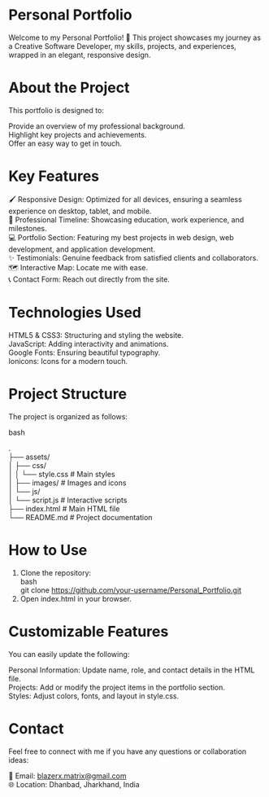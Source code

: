 # Personal Portfolio
Welcome to my Personal Portfolio! 🚀 This project showcases my journey as a Creative Software Developer, my skills, projects, and experiences, wrapped in an elegant, responsive design.

# About the Project
This portfolio is designed to:<br>

Provide an overview of my professional background.<br>
Highlight key projects and achievements.<br>
Offer an easy way to get in touch.

# Key Features
🖌️ Responsive Design: Optimized for all devices, ensuring a seamless experience on desktop, tablet, and mobile.<br>
📜 Professional Timeline: Showcasing education, work experience, and milestones.<br>
💻 Portfolio Section: Featuring my best projects in web design, web development, and application development.<br>
✨ Testimonials: Genuine feedback from satisfied clients and collaborators.<br>
🗺️ Interactive Map: Locate me with ease.<br>
📞 Contact Form: Reach out directly from the site.<br>

# Technologies Used
HTML5 & CSS3: Structuring and styling the website.<br>
JavaScript: Adding interactivity and animations.<br>
Google Fonts: Ensuring beautiful typography.<br>
Ionicons: Icons for a modern touch.<br>

# Project Structure
The project is organized as follows:<br>

bash<br>

.<br>
├── assets/<br>
│   ├── css/<br>
│   │   └── style.css                    # Main styles<br>
│   ├── images/                          # Images and icons<br>
│   └── js/<br>
│       └── script.js                    # Interactive scripts<br>
├── index.html                           # Main HTML file<br>
└── README.md                            # Project documentation<br>

# How to Use
1. Clone the repository:<br>
bash<br>
git clone https://github.com/your-username/Personal_Portfolio.git
2. Open index.html in your browser.
   
# Customizable Features
You can easily update the following:<br>

Personal Information: Update name, role, and contact details in the HTML file.<br>
Projects: Add or modify the project items in the portfolio section.<br>
Styles: Adjust colors, fonts, and layout in style.css.<br>

# Contact
Feel free to connect with me if you have any questions or collaboration ideas:<br>

📧 Email: blazerx.matrix@gmail.com<br>
🌐 Location: Dhanbad, Jharkhand, India

